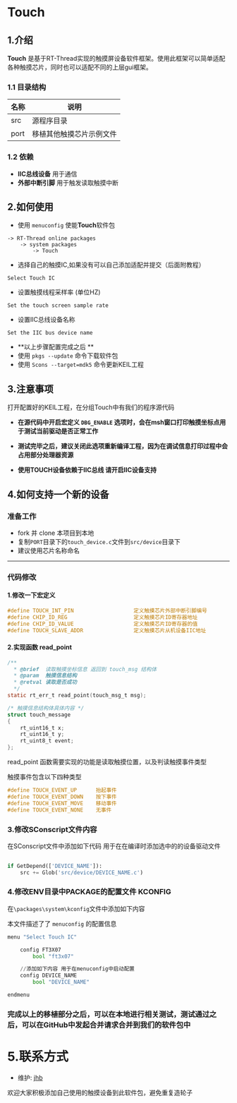 # Touch
## 1.介绍
**Touch** 是基于RT-Thread实现的触摸屏设备软件框架。使用此框架可以简单适配各种触摸芯片，同时也可以适配不同的上层gui框架。

### 1.1 目录结构

|名称|说明|
|---|---|
| src|源程序目录|
| port |移植其他触摸芯片示例文件|



### 1.2 依赖

- **IIC总线设备** 用于通信 
- **外部中断引脚** 用于触发读取触摸中断

## 2.如何使用
- 使用 `menuconfig` 使能**Touch**软件包

```
-> RT-Thread online packages                                                                        
	-> system packages
		-> Touch
```

- 选择自己的触摸IC,如果没有可以自己添加适配并提交（后面附教程）

```
Select Touch IC
```

- 设置触摸线程采样率 (单位HZ)

```
Set the touch screen sample rate
```

- 设置IIC总线设备名称

```
Set the IIC bus device name
```

-  **以上步骤配置完成之后 **
-  使用 `pkgs --update` 命令下载软件包
-  使用 `Scons --target=mdk5` 命令更新KEIL工程


## 3.注意事项

打开配置好的KEIL工程，在分组Touch中有我们的程序源代码

- **在源代码中开启宏定义 `DBG_ENABLE` 选项时，会在msh窗口打印触摸坐标点用于测试当前驱动是否正常工作**

- **测试完毕之后，建议关闭此选项重新编译工程，因为在调试信息打印过程中会占用部分处理器资源**

- **使用TOUCH设备依赖于IIC总线 请开启IIC设备支持**

## 4.如何支持一个新的设备

### 准备工作
- fork 并 clone 本项目到本地
- 复制`PORT`目录下的`touch_device.c`文件到`src/device`目录下
- 建议使用芯片名称命名

---
### 代码修改
#### 1.修改一下宏定义

```c
#define	TOUCH_INT_PIN					定义触摸芯片外部中断引脚编号
#define	CHIP_ID_REG						定义触摸芯片ID寄存器地址
#define CHIP_ID_VALUE					定义触摸芯片ID寄存器的值
#define	TOUCH_SLAVE_ADDR				定义触摸芯片从机设备IIC地址
```

#### 2.实现函数 read_point
```c
/**
  * @brief  读取触摸坐标信息 返回到 touch_msg 结构体
  * @param  触摸信息结构
  * @retval 读取是否成功
  */
static rt_err_t read_point(touch_msg_t msg);

/* 触摸信息结构体具体内容 */
struct touch_message
{
    rt_uint16_t x;
    rt_uint16_t y;
    rt_uint8_t event;
};

```

read_point 函数需要实现的功能是读取触摸位置，以及判读触摸事件类型

触摸事件包含以下四种类型
```c
#define TOUCH_EVENT_UP      抬起事件
#define TOUCH_EVENT_DOWN    按下事件
#define TOUCH_EVENT_MOVE    移动事件
#define TOUCH_EVENT_NONE    无事件
```

### 3.修改SConscript文件内容
在SConscript文件中添加如下代码 用于在在编译时添加选中的的设备驱动文件
```python
    
if GetDepend(['DEVICE_NAME']):
    src += Glob('src/device/DEVICE_NAME.c')

```

### 4.修改ENV目录中PACKAGE的配置文件 KCONFIG
在`\packages\system\kconfig`文件中添加如下内容

本文件描述了了 `menuconfig` 的配置信息

```python
menu "Select Touch IC"

    config FT3X07
    	bool "ft3x07"

    //添加如下内容 用于在menuconfig中启动配置
    config DEVICE_NAME
    	bool "DEVICE_NAME"

endmenu   
```



### 完成以上的移植部分之后，可以在本地进行相关测试，测试通过之后，可以在GitHub中发起合并请求合并到我们的软件包中



# 5.联系方式

- 维护: [jhb](https://github.com/jhbdream)


 欢迎大家积极添加自己使用的触摸设备到此软件包，避免重复造轮子

